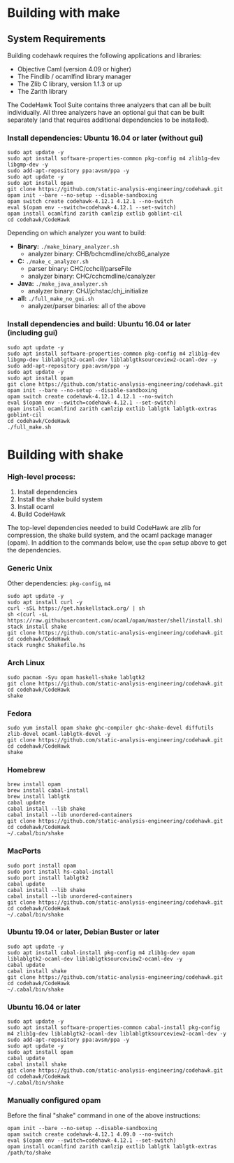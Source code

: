 # Building with make

## System Requirements

Building codehawk requires the following applications and libraries:

- Objective Caml (version 4.09 or higher)
- The Findlib / ocamlfind library manager
- The Zlib C library, version 1.1.3 or up
- The Zarith library

The CodeHawk Tool Suite contains three analyzers that can all be built
individually. All three analyzers have an optional gui that can be built
separately (and that requires additional dependencies to be installed).


### Install dependencies: Ubuntu 16.04 or later (without gui)

```
sudo apt update -y
sudo apt install software-properties-common pkg-config m4 zlib1g-dev libgmp-dev -y
sudo add-apt-repository ppa:avsm/ppa -y
sudo apt update -y
sudo apt install opam
git clone https://github.com/static-analysis-engineering/codehawk.git
opam init --bare --no-setup --disable-sandboxing
opam switch create codehawk-4.12.1 4.12.1 --no-switch
eval $(opam env --switch=codehawk-4.12.1 --set-switch)
opam install ocamlfind zarith camlzip extlib goblint-cil
cd codehawk/CodeHawk
```

Depending on which analyzer you want to build:
- **Binary:** `./make_binary_analyzer.sh`
  - analyzer binary: CHB/bchcmdline/chx86_analyze
- **C:** `./make_c_analyzer.sh`
  - parser binary: CHC/cchcil/parseFile
  - analyzer binary: CHC/cchcmdline/canalyzer
- **Java:** `./make_java_analyzer.sh`
  - analyzer binary: CHJ/jchstac/chj_initialize
- **all:** `./full_make_no_gui.sh`
  - analyzer/parser binaries: all of the above


### Install dependencies and build: Ubuntu 16.04 or later (including gui)

```
sudo apt update -y
sudo apt install software-properties-common pkg-config m4 zlib1g-dev libgmp-dev liblablgtk2-ocaml-dev liblablgtksourceview2-ocaml-dev -y
sudo add-apt-repository ppa:avsm/ppa -y
sudo apt update -y
sudo apt install opam
git clone https://github.com/static-analysis-engineering/codehawk.git
opam init --bare --no-setup --disable-sandboxing
opam switch create codehawk-4.12.1 4.12.1 --no-switch
eval $(opam env --switch=codehawk-4.12.1 --set-switch)
opam install ocamlfind zarith camlzip extlib lablgtk lablgtk-extras goblint-cil
cd codehawk/CodeHawk
./full_make.sh
```

# Building with shake

### High-level process:

1. Install dependencies
2. Install the shake build system
3. Install ocaml
4. Build CodeHawk

The top-level dependencies needed to build CodeHawk are zlib for compression, the shake build
system, and the ocaml package manager (opam). In addition to the commands below, use the `opam`
setup above to get the dependencies.

### Generic Unix

Other dependencies: `pkg-config`, `m4`

```
sudo apt update -y
sudo apt install curl -y
curl -sSL https://get.haskellstack.org/ | sh
sh <(curl -sL https://raw.githubusercontent.com/ocaml/opam/master/shell/install.sh)
stack install shake
git clone https://github.com/static-analysis-engineering/codehawk.git
cd codehawk/CodeHawk
stack runghc Shakefile.hs
```

### Arch Linux

```
sudo pacman -Syu opam haskell-shake lablgtk2
git clone https://github.com/static-analysis-engineering/codehawk.git
cd codehawk/CodeHawk
shake
```

### Fedora

```
sudo yum install opam shake ghc-compiler ghc-shake-devel diffutils zlib-devel ocaml-lablgtk-devel -y
git clone https://github.com/static-analysis-engineering/codehawk.git
cd codehawk/CodeHawk
shake
```

### Homebrew

```
brew install opam
brew install cabal-install
brew install lablgtk
cabal update
cabal install --lib shake
cabal install --lib unordered-containers
git clone https://github.com/static-analysis-engineering/codehawk.git
cd codehawk/CodeHawk
~/.cabal/bin/shake
```

### MacPorts

```
sudo port install opam
sudo port install hs-cabal-install
sudo port install lablgtk2
cabal update
cabal install --lib shake
cabal install --lib unordered-containers
git clone https://github.com/static-analysis-engineering/codehawk.git
cd codehawk/CodeHawk
~/.cabal/bin/shake
```

### Ubuntu 19.04 or later, Debian Buster or later

```
sudo apt update -y
sudo apt install cabal-install pkg-config m4 zlib1g-dev opam liblablgtk2-ocaml-dev liblablgtksourceview2-ocaml-dev -y
cabal update
cabal install shake
git clone https://github.com/static-analysis-engineering/codehawk.git
cd codehawk/CodeHawk
~/.cabal/bin/shake
```

### Ubuntu 16.04 or later

```
sudo apt update -y
sudo apt install software-properties-common cabal-install pkg-config m4 zlib1g-dev liblablgtk2-ocaml-dev liblablgtksourceview2-ocaml-dev -y
sudo add-apt-repository ppa:avsm/ppa -y
sudo apt update -y
sudo apt install opam
cabal update
cabal install shake
git clone https://github.com/static-analysis-engineering/codehawk.git
cd codehawk/CodeHawk
~/.cabal/bin/shake
```

### Manually configured opam

Before the final "shake" command in one of the above instructions:

```
opam init --bare --no-setup --disable-sandboxing
opam switch create codehawk-4.12.1 4.09.0 --no-switch
eval $(opam env --switch=codehawk-4.12.1 --set-switch)
opam install ocamlfind zarith camlzip extlib lablgtk lablgtk-extras
/path/to/shake
```
